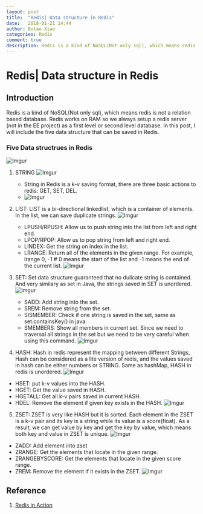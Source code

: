 ```yaml
---
layout: post
title:  "Redis| Data structure in Redis"
date:   2018-01-21 14:44
author: Botao Xiao
categories: Redis
comment: true
description: Redis is a kind of NoSQL(Not only sql), which means redis is not a relation based database. Redis works on RAM so we always setup a redis server (not in the EE project) as a first level or second level database. In this post, I will include the five data structure that can be saved in Redis.
---
```

# Redis| Data structure in Redis

## Introduction
Redis is a kind of NoSQL(Not only sql), which means redis is not a relation based database. Redis works on RAM so we always setup a redis server (not in the EE project) as a first level or second level database. In this post, I will include the five data structure that can be saved in Redis.

### Five Data structrues in Redis
![Imgur](https://i.imgur.com/Aa5i665.png)
1. STRING
    ![Imgur](https://i.imgur.com/LafPlO5.png)
    * String in Redis is a k-v saving format, there are three basic actions to redis: GET, SET, DEL.
    * ![Imgur](https://i.imgur.com/BGIEToQ.png)

2. LIST: LIST is a bi-directional linkedlist, which is a container of elements. In the list, we can save duplicate strings.
    ![Imgur](https://i.imgur.com/LefoNTi.png)
    * LPUSH/RPUSH: Allow us to push string into the list from left and right end.
    * LPOP/RPOP: Allow us to pop string from left and right end.
    * LINDEX: Get the string on index in the list.
    * LRANGE: Return all of the elements in the given range. For example, lrange 0, -1 # 0 means the start of the list and -1 means the end of the current list.
    ![Imgur](https://i.imgur.com/DDXQrtE.png)

3. SET: Set data structure guaranteed that no dulicate string is contained. And very similary as set in Java, the strings saved in SET is unordered.
    ![Imgur](https://i.imgur.com/fakcCJn.png)
    * SADD: Add string into the set.
    * SREM: Remove string from the set.
    * SISMEMBER: Check if one string is saved in the set, same as set.containsKey() in java.
    * SMEMBERS: Show all members in current set. Since we need to traversal all strings in the set but we need to be very careful when using this command.
    ![Imgur](https://i.imgur.com/X7BLntz.png)

4. HASH: Hash in redis represent the mapping between different Strings, Hash can be considered as a lite version of redis, and the values saved in hash can be either numbers or STRING. Same as hashMap, HASH in redis is unordered.
  ![Imgur](https://i.imgur.com/vnnv9DK.png)
  * HSET: put k-v values into the HASH.
  * HGET: Get the value saved in HASH.
  * HGETALL: Get all k-v pairs saved in current HASH.
  * HDEL: Remove the element if given key exists in the HASH.
  ![Imgur](https://i.imgur.com/LAxP438.png)

5. ZSET: ZSET is very like HASH but it is sorted. Each element in the ZSET is a k-v pair and its key is a string while its value is a score(float). As a result, we can get value by key and get the key by value, which means both key and value in ZSET is unique.
  ![Imgur](https://i.imgur.com/Mm30Af5.png)
  * ZADD: Add element into zset
  * ZRANGE: Get the elements that locate in the given range.
  * ZRANGEBYSCORE: Get the elements that locate in the given score range.
  * ZREM: Remove the element if it exists in the ZSET.
  ![Imgur](https://i.imgur.com/t54zlJ3.png)


## Reference
1. [Redis in Action](https://redislabs.com/community/ebook/)
